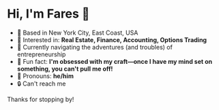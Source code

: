 # Hi, I'm Fares 👋

- 📍 Based in New York City, East Coast, USA
- 💼 Interested in: **Real Estate, Finance, Accounting, Options Trading**
- 🚀 Currently navigating the adventures (and troubles) of entrepreneurship
- 🧠 Fun fact: **I'm obsessed with my craft—once I have my mind set on something, you can't pull me off!**
- 👤 Pronouns: **he/him**
- 🔒 Can't reach me

Thanks for stopping by!
